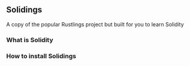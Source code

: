 ## Solidings

A copy of the popular Rustlings project but built for you to learn Solidity

### What is Solidity

### How to install Solidings